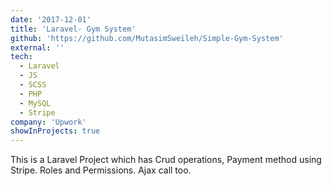 ```yaml
---
date: '2017-12-01'
title: 'Laravel- Gym System'
github: 'https://github.com/MutasimSweileh/Simple-Gym-System'
external: ''
tech:
  - Laravel
  - JS
  - SCSS
  - PHP
  - MySQL
  - Stripe
company: 'Upwork'
showInProjects: true
---
```


This is a Laravel Project which has Crud operations, Payment method using Stripe. Roles and Permissions. Ajax call too.
